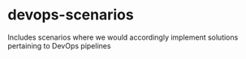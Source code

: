 # devops-scenarios
Includes scenarios where we would accordingly implement solutions pertaining to DevOps pipelines 

